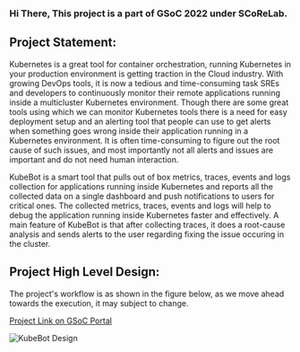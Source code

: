 ### Hi There, This project is a part of GSoC 2022 under SCoReLab.

## Project Statement:

Kubernetes is a great tool for container orchestration, running Kubernetes in your production environment is getting traction in the Cloud industry. With growing DevOps tools, it is now a tedious and time-consuming task SREs and developers to continuously monitor their remote applications running inside a multicluster Kubernetes environment. Though there are some great tools using which we can monitor Kubernetes tools there is a need for easy deployment setup and an alerting tool that people can use to get alerts when something goes wrong inside their application running in a Kubernetes environment. It is often time-consuming to figure out the root cause of such issues, and most importantly not all alerts and issues are important and do not need human interaction.

KubeBot is a smart tool that pulls out of box metrics, traces, events and logs collection for applications running inside Kubernetes and reports all the collected data on a single dashboard and push notifications to users for critical ones. The collected metrics, traces, events and logs will help to debug the application running inside Kubernetes faster and effectively. A main feature of KubeBot is that after collecting traces, it does a root-cause analysis and sends alerts to the user regarding fixing the issue occuring in the cluster.

## Project High Level Design:

The project's workflow is as shown in the figure below, as we move ahead towards the execution, it may subject to change.

[Project Link on GSoC Portal](https://summerofcode.withgoogle.com/programs/2022/projects/CrF9bzaI)


![KubeBot Design](https://user-images.githubusercontent.com/48913548/174438534-310ac132-64fb-4e7e-9c74-f21fd864a508.jpeg)


